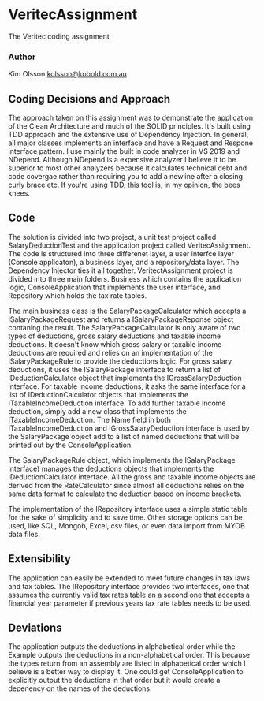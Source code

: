 # VeritecAssignment
The Veritec coding assignment
### Author
Kim Olsson
kolsson@kobold.com.au
## Coding Decisions and Approach
The approach taken on this assignment was to demonstrate the application of the Clean Architecture and  much of the SOLID principles. It's built using TDD approach and the extensive use of Dependency Injection. In general, all major classes implements an interface and have a Request and Respone interface pattern. I use mainly the built in code analyzer in VS 2019 and NDepend. Although NDepend is a expensive analyzer I believe it to be superior to most other analyzers because it calculates technical debt and code covergae rather than requiring you to add a newline after a closing curly brace etc. If you're using TDD, this tool is, in my opinion, the bees knees.
## Code
The solution is divided into two project, a unit test project called SalaryDeductionTest and the application project called VeritecAssignment. The code is structured into three differenet layer, a user interfce layer (Console applicaton), a business layer, and a repository/data layer. The Dependency Injector ties it all together. VeritectAssignment project is divided into three main folders. Business which contains the application logic, ConsoleApplication that implements the user interface, and Repository which holds the tax rate tables.

The main business class is the SalaryPackageCalculator which accepts a ISalaryPackageRequest and returns a ISalaryPackageReponse object contaning the result. The SalaryPackageCalculator is only aware of two types of deductions, gross salary deductions and taxable income deductions. It doesn't know which gross salary or taxable income deductions are required and relies on an implementation of the ISalaryPackageRule to provide the deductions logic. For gross salary deductions, it uses the ISalaryPackage interface to return a list of IDeductionCalculator object that implements the IGrossSalaryDeduction interface. For taxable income deductions, it asks the same interface for a list of IDeductionCalculator objects that implements the ITaxableIncomeDeduction interface. To add further taxable income deduction, simply add a new class that implements the ITaxableIncomeDeduction. The Name field in both ITaxableIncomeDeduction and IGrossSalaryDeduction interface is used by the SalaryPackage object add to a list of named deductions that will be printed out by the ConsoleApplication.

The SalaryPackageRule object, which implements the ISalaryPackage interface) manages the deductions objects that implements the IDeductionCalculator interface. All the gross and taxable income objects are derived from the RateCalculator since almost all deductions relies on the same data format to calculate the deduction based on income brackets.

The implementation of the IRepository interface uses a simple static table for the sake of simplicity and to save time. Other storage options can be used, like SQL, Mongob, Excel, csv files, or even data import from MYOB data files.

## Extensibility
The application can easily be extended to meet future changes in tax laws and tax tables. The IRepository interface provides two interfaces, one that assumes the currently valid tax rates table an a second one that accepts a financial year parameter if previous years tax rate tables needs to be used.
## Deviations
The application outputs the deductions in alphabetical order while the Example outputs the deductions in a non-alphabetical order. This because the types return from an assembly are listed in alphabetical order which I believe is a better way to display it. One could get ConsoleApplication to explicitly output the deductions in that order but it would create a depenency on the names of the deductions.
